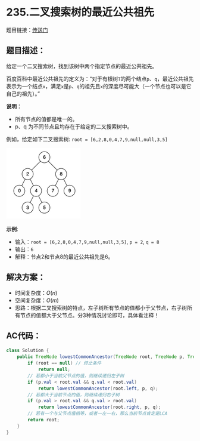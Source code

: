 # 235.二叉搜索树的最近公共祖先
题目链接：[传送门](https://leetcode-cn.com/problems/lowest-common-ancestor-of-a-binary-search-tree/)

## 题目描述：
给定一个二叉搜索树，找到该树中两个指定节点的最近公共祖先。

百度百科中最近公共祖先的定义为：“对于有根树`T`的两个结点`p`、`q`，最近公共祖先表示为一个结点`x`，满足`x`是`p`、`q`的祖先且`x`的深度尽可能大（一个节点也可以是它自己的祖先）。”

**说明**：

- 所有节点的值都是唯一的。
- p、q 为不同节点且均存在于给定的二叉搜索树中。

例如，给定如下二叉搜索树: `root = [6,2,8,0,4,7,9,null,null,3,5]`

![](../_media/binarysearchtree_improved.png)

**示例**:

- 输入：`root = [6,2,8,0,4,7,9,null,null,3,5]`, `p = 2`, `q = 8`
- 输出：`6` 
- 解释：节点2和节点8的最近公共祖先是6。

## 解决方案：
- 时间复杂度：$O(n)$
- 空间复杂度：$O(m)$
- 思路：根据二叉搜索树的特点，左子树所有节点的值都小于父节点，右子树所有节点的值都大于父节点。分3种情况讨论即可，具体看注释！

## AC代码：
```java
class Solution {
	public TreeNode lowestCommonAncestor(TreeNode root, TreeNode p, TreeNode q) {
		if (root == null) // 终止条件
			return null;
		// 若都小于当前父节点的值，则继续递归左子树
		if (p.val < root.val && q.val < root.val)
			return lowestCommonAncestor(root.left, p, q);
		// 若都大于当前节点的值，则继续递归右子树
		if (p.val > root.val && q.val > root.val)
			return lowestCommonAncestor(root.right, p, q);
		// 若有一个与父节点值相等，或者一左一右，那么当前节点肯定是LCA
		return root;
	}
}
```